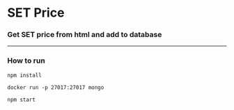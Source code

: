 # SET Price

### Get SET price from html and add to database
---
### How to run

```
npm install
```
```
docker run -p 27017:27017 mongo
```
```
npm start
```


